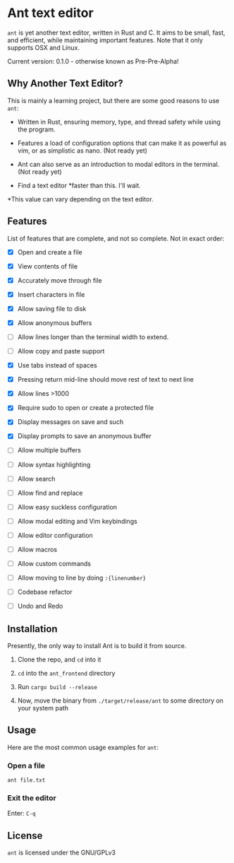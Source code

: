 # Ant text editor

`ant` is yet another text editor, written in Rust and C. It aims to be small, fast, and efficient, while maintaining important features. Note that it only supports OSX and Linux.

Current version: 0.1.0 - otherwise known as Pre-Pre-Alpha!

## Why Another Text Editor?

This is mainly a learning project, but there are some good reasons to use `ant`:

- Written in Rust, ensuring memory, type, and thread safety while using the program.

- Features a load of configuration options that can make it as powerful as vim, or as simplistic as nano. (Not ready yet)

- Ant can also serve as an introduction to modal editors in the terminal. (Not ready yet)

- Find a text editor \*faster than this. I'll wait.

\*This value can vary depending on the text editor.

## Features

List of features that are complete, and not so complete. Not in exact order:

- [x] Open and create a file

- [x] View contents of file

- [x] Accurately move through file

- [x] Insert characters in file

- [x] Allow saving file to disk

- [x] Allow anonymous buffers

- [ ] Allow lines longer than the terminal width to extend.

- [ ] Allow copy and paste support

- [x] Use tabs instead of spaces

- [x] Pressing return mid-line should move rest of text to next line

- [x] Allow lines >1000

- [x] Require sudo to open or create a protected file

- [x] Display messages on save and such

- [x] Display prompts to save an anonymous buffer

- [ ] Allow multiple buffers

- [ ] Allow syntax highlighting

- [ ] Allow search

- [ ] Allow find and replace

- [ ] Allow easy suckless configuration

- [ ] Allow modal editing and Vim keybindings

- [ ] Allow editor configuration

- [ ] Allow macros

- [ ] Allow custom commands

- [ ] Allow moving to line by doing `:{linenumber}`

- [ ] Codebase refactor

- [ ] Undo and Redo

## Installation

Presently, the only way to install Ant is to build it from source.

1. Clone the repo, and `cd` into it

2. `cd` into the `ant_frontend` directory

3. Run `cargo build --release`

4. Now, move the binary from `./target/release/ant` to some directory on your system path

## Usage

Here are the most common usage examples for `ant`:

### Open a file

`ant file.txt`

### Exit the editor

Enter: `C-q`

## License

`ant` is licensed under the GNU/GPLv3
